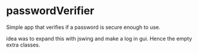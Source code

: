 # passwordVerifier

Simple app that verifies if a password is secure enough to use. 

idea was to expand this with jswing and make a log in gui. Hence the empty extra classes. 

